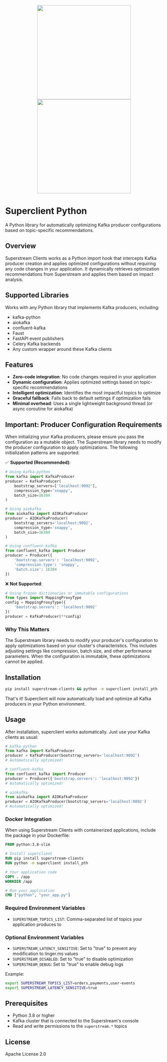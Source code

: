 <div align="center">

<img src="https://github.com/user-attachments/assets/35899c78-24eb-4507-97ed-e87e84c49fea#gh-dark-mode-only" width="300">
<img src="https://github.com/user-attachments/assets/8a7bca49-c362-4a8c-945e-a331fb26d8eb#gh-light-mode-only" width="300">

</div>

# Superclient Python

A Python library for automatically optimizing Kafka producer configurations based on topic-specific recommendations.

## Overview

Superstream Clients works as a Python import hook that intercepts Kafka producer creation and applies optimized configurations without requiring any code changes in your application. It dynamically retrieves optimization recommendations from Superstream and applies them based on impact analysis.

## Supported Libraries

Works with any Python library that implements Kafka producers, including:

- kafka-python
- aiokafka
- confluent-kafka
- Faust
- FastAPI event publishers
- Celery Kafka backends
- Any custom wrapper around these Kafka clients

## Features

- **Zero-code integration**: No code changes required in your application
- **Dynamic configuration**: Applies optimized settings based on topic-specific recommendations
- **Intelligent optimization**: Identifies the most impactful topics to optimize
- **Graceful fallback**: Falls back to default settings if optimization fails
- **Minimal overhead**: Uses a single lightweight background thread (or async coroutine for aiokafka)

## Important: Producer Configuration Requirements

When initializing your Kafka producers, please ensure you pass the configuration as a mutable object. The Superstream library needs to modify the producer configuration to apply optimizations. The following initialization patterns are supported:

✅ **Supported (Recommended)**:
```python
# Using kafka-python
from kafka import KafkaProducer
producer = KafkaProducer(
    bootstrap_servers=['localhost:9092'],
    compression_type='snappy',
    batch_size=16384
)

# Using aiokafka
from aiokafka import AIOKafkaProducer
producer = AIOKafkaProducer(
    bootstrap_servers='localhost:9092',
    compression_type='snappy',
    batch_size=16384
)

# Using confluent-kafka
from confluent_kafka import Producer
producer = Producer({
    'bootstrap.servers': 'localhost:9092',
    'compression.type': 'snappy',
    'batch.size': 16384
})
```

❌ **Not Supported**:
```python
# Using frozen dictionaries or immutable configurations
from types import MappingProxyType
config = MappingProxyType({
    'bootstrap.servers': 'localhost:9092'
})
producer = KafkaProducer(**config)
```

### Why This Matters
The Superstream library needs to modify your producer's configuration to apply optimizations based on your cluster's characteristics. This includes adjusting settings like compression, batch size, and other performance parameters. When the configuration is immutable, these optimizations cannot be applied.

## Installation

```bash
pip install superstream-clients && python -m superclient install_pth
```

That's it! Superclient will now automatically load and optimize all Kafka producers in your Python environment.

## Usage

After installation, superclient works automatically. Just use your Kafka clients as usual:

```python
# kafka-python
from kafka import KafkaProducer
producer = KafkaProducer(bootstrap_servers='localhost:9092')
# Automatically optimized!

# confluent-kafka
from confluent_kafka import Producer
producer = Producer({'bootstrap.servers': 'localhost:9092'})
# Automatically optimized!

# aiokafka
from aiokafka import AIOKafkaProducer
producer = AIOKafkaProducer(bootstrap_servers='localhost:9092')
# Automatically optimized!
```

### Docker Integration

When using Superstream Clients with containerized applications, include the package in your Dockerfile:

```dockerfile
FROM python:3.8-slim

# Install superclient
RUN pip install superstream-clients
RUN python -m superclient install_pth

# Your application code
COPY . /app
WORKDIR /app

# Run your application
CMD ["python", "your_app.py"]
```

### Required Environment Variables

- `SUPERSTREAM_TOPICS_LIST`: Comma-separated list of topics your application produces to

### Optional Environment Variables

- `SUPERSTREAM_LATENCY_SENSITIVE`: Set to "true" to prevent any modification to linger.ms values
- `SUPERSTREAM_DISABLED`: Set to "true" to disable optimization
- `SUPERSTREAM_DEBUG`: Set to "true" to enable debug logs

Example:
```bash
export SUPERSTREAM_TOPICS_LIST=orders,payments,user-events
export SUPERSTREAM_LATENCY_SENSITIVE=true
```

## Prerequisites

- Python 3.8 or higher
- Kafka cluster that is connected to the Superstream's console
- Read and write permissions to the `superstream.*` topics

## License

Apache License 2.0 